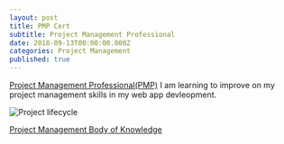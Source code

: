 ```yaml
---
layout: post
title: PMP Cert
subtitle: Project Management Professional
date: 2018-09-13T00:00:00.000Z
categories: Project Management
published: true
---
```


[Project Management Professional(PMP)](https://www.pmi.org/certifications/types/project-management-pmp) I am learning to improve on my project management skills in my web app devleopment.

![Project lifecycle](https://www.google.com/url?sa=i&rct=j&q=&esrc=s&source=images&cd=&cad=rja&uact=8&ved=2ahUKEwj7uLS51LjdAhVDXMAKHS2LBhEQjRx6BAgBEAU&url=http%3A%2F%2Flifestylistadvisory.info%2F32-project-management-life-cycle-allowed%2Fproject-management-life-cycle-lifecycle-useful-also%2F&psig=AOvVaw287xb8j9VqNPOOFESA9o2D&ust=1536951275788361)

[Project Management Body of Knowledge](https://g.co/kgs/ziC8gz)




